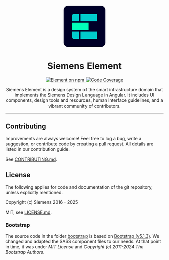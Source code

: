 <p align="center">
  <a href="https://element.siemens.io" target="_blank">
    <img src="https://raw.githubusercontent.com/siemens/element/refs/heads/main/element-logo.svg" alt="Element Website" height="132" width="132">
  </a>
</p>

<h1 align="center">Siemens Element</h1>

<p align="center">
  <a href="https://www.npmjs.com/@siemens/element-ng">
    <img src="https://img.shields.io/npm/v/@siemens/element-ng.svg?logo=npm&logoColor=fff&label=NPM+package&color=limegreen" alt="Element on npm" />
  </a>
  <a href="https://element.siemens.io/coverage/element-ng/index.html">
    <img src="https://img.shields.io/endpoint?url=https://element.siemens.io/coverage-summary.json" alt="Code Coverage">
  </a>
</p>

<p></p>
<p align="center">
  Siemens Element is a design system of the smart infrastructure domain
  that implements the Siemens Design Language in Angular. It includes UI
  components, design tools and resources, human interface guidelines, and a
  vibrant community of contributors.
</p>
<p></p>

<hr>

## Contributing

Improvements are always welcome! Feel free to log a bug,
write a suggestion, or contribute code by creating a pull request.
All details are listed in our contribution guide.

See [CONTRIBUTING.md](CONTRIBUTING.md).

## License

The following applies for code and documentation of the git repository,
unless explicitly mentioned.

Copyright (c) Siemens 2016 - 2025

MIT, see [LICENSE.md](LICENSE.md).

### Bootstrap

The source code in the folder [bootstrap](./projects/element-theme/src/styles/bootstrap/)
is based on [Bootstrap (v5.1.3)](https://github.com/twbs/bootstrap). We changed and adapted
the SASS component files to our needs. At that point in time, it was under _MIT License_
and _Copyright (c) 2011-2024 The Bootstrap Authors_.
